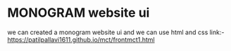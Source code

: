 # MONOGRAM website ui
we can created a monogram website ui and we can use html and css 
link:-https://patilpallavi1611.github.io/mct/frontmct1.html
